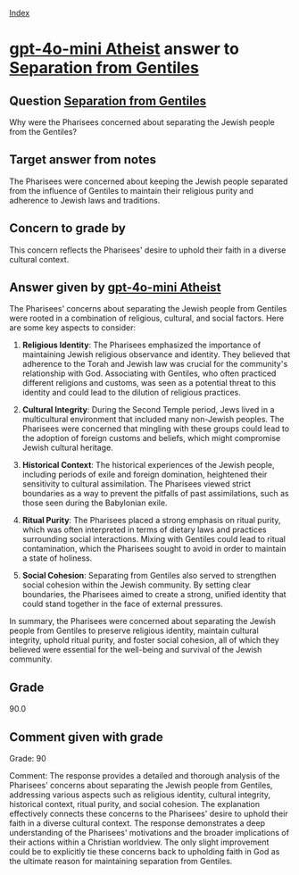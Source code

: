 
[Index](../../index.md)
# [gpt-4o-mini Atheist](../../answering_models/gpt-4o-mini_Atheist.md) answer to [Separation from Gentiles](../../questions/Separation_from_Gentiles.md)

## Question [Separation from Gentiles](../../questions/Separation_from_Gentiles.md)
Why were the Pharisees concerned about separating the Jewish people from the Gentiles?

## Target answer from notes
The Pharisees were concerned about keeping the Jewish people separated from the influence of Gentiles to maintain their religious purity and adherence to Jewish laws and traditions.

## Concern to grade by
This concern reflects the Pharisees' desire to uphold their faith in a diverse cultural context.

## Answer given by [gpt-4o-mini Atheist](../../answering_models/gpt-4o-mini_Atheist.md)
The Pharisees' concerns about separating the Jewish people from Gentiles were rooted in a combination of religious, cultural, and social factors. Here are some key aspects to consider:

1. **Religious Identity**: The Pharisees emphasized the importance of maintaining Jewish religious observance and identity. They believed that adherence to the Torah and Jewish law was crucial for the community's relationship with God. Associating with Gentiles, who often practiced different religions and customs, was seen as a potential threat to this identity and could lead to the dilution of religious practices.

2. **Cultural Integrity**: During the Second Temple period, Jews lived in a multicultural environment that included many non-Jewish peoples. The Pharisees were concerned that mingling with these groups could lead to the adoption of foreign customs and beliefs, which might compromise Jewish cultural heritage.

3. **Historical Context**: The historical experiences of the Jewish people, including periods of exile and foreign domination, heightened their sensitivity to cultural assimilation. The Pharisees viewed strict boundaries as a way to prevent the pitfalls of past assimilations, such as those seen during the Babylonian exile.

4. **Ritual Purity**: The Pharisees placed a strong emphasis on ritual purity, which was often interpreted in terms of dietary laws and practices surrounding social interactions. Mixing with Gentiles could lead to ritual contamination, which the Pharisees sought to avoid in order to maintain a state of holiness.

5. **Social Cohesion**: Separating from Gentiles also served to strengthen social cohesion within the Jewish community. By setting clear boundaries, the Pharisees aimed to create a strong, unified identity that could stand together in the face of external pressures.

In summary, the Pharisees were concerned about separating the Jewish people from Gentiles to preserve religious identity, maintain cultural integrity, uphold ritual purity, and foster social cohesion, all of which they believed were essential for the well-being and survival of the Jewish community.

## Grade
90.0

## Comment given with grade
Grade: 90

Comment: The response provides a detailed and thorough analysis of the Pharisees' concerns about separating the Jewish people from Gentiles, addressing various aspects such as religious identity, cultural integrity, historical context, ritual purity, and social cohesion. The explanation effectively connects these concerns to the Pharisees' desire to uphold their faith in a diverse cultural context. The response demonstrates a deep understanding of the Pharisees' motivations and the broader implications of their actions within a Christian worldview. The only slight improvement could be to explicitly tie these concerns back to upholding faith in God as the ultimate reason for maintaining separation from Gentiles.
